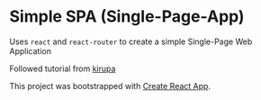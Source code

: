 # Simple SPA (Single-Page-App)

Uses `react` and `react-router` to create a simple Single-Page Web Application

Followed tutorial from [kirupa](https://www.kirupa.com/react/creating_single_page_app_react_using_react_router.htm)

This project was bootstrapped with [Create React App](https://github.com/facebookincubator/create-react-app).
